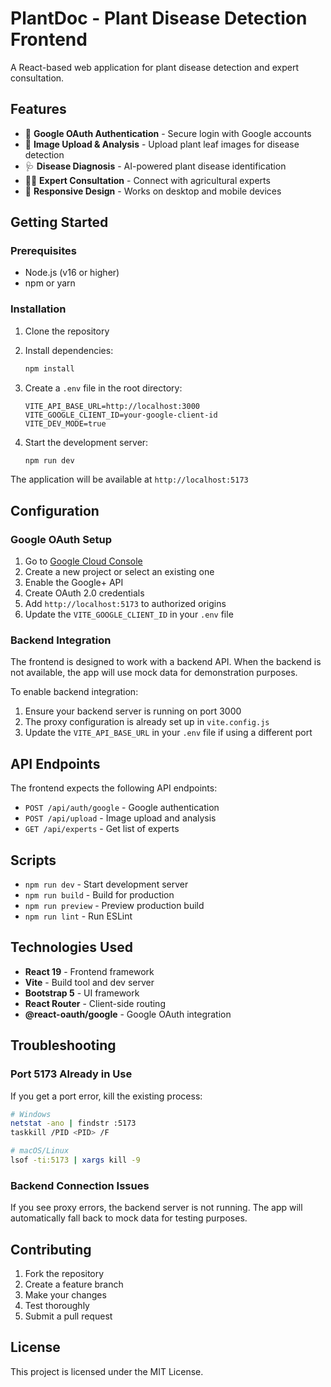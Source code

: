 # PlantDoc - Plant Disease Detection Frontend

A React-based web application for plant disease detection and expert consultation.

## Features

- 🔐 **Google OAuth Authentication** - Secure login with Google accounts
- 📸 **Image Upload & Analysis** - Upload plant leaf images for disease detection
- 🩺 **Disease Diagnosis** - AI-powered plant disease identification
- 👨‍🌾 **Expert Consultation** - Connect with agricultural experts
- 📱 **Responsive Design** - Works on desktop and mobile devices

## Getting Started

### Prerequisites

- Node.js (v16 or higher)
- npm or yarn

### Installation

1. Clone the repository
2. Install dependencies:
   ```bash
   npm install
   ```

3. Create a `.env` file in the root directory:
   ```env
   VITE_API_BASE_URL=http://localhost:3000
   VITE_GOOGLE_CLIENT_ID=your-google-client-id
   VITE_DEV_MODE=true
   ```

4. Start the development server:
   ```bash
   npm run dev
   ```

The application will be available at `http://localhost:5173`

## Configuration

### Google OAuth Setup

1. Go to [Google Cloud Console](https://console.cloud.google.com/)
2. Create a new project or select an existing one
3. Enable the Google+ API
4. Create OAuth 2.0 credentials
5. Add `http://localhost:5173` to authorized origins
6. Update the `VITE_GOOGLE_CLIENT_ID` in your `.env` file

### Backend Integration

The frontend is designed to work with a backend API. When the backend is not available, the app will use mock data for demonstration purposes.

To enable backend integration:
1. Ensure your backend server is running on port 3000
2. The proxy configuration is already set up in `vite.config.js`
3. Update the `VITE_API_BASE_URL` in your `.env` file if using a different port

## API Endpoints

The frontend expects the following API endpoints:

- `POST /api/auth/google` - Google authentication
- `POST /api/upload` - Image upload and analysis
- `GET /api/experts` - Get list of experts

## Scripts

- `npm run dev` - Start development server
- `npm run build` - Build for production
- `npm run preview` - Preview production build
- `npm run lint` - Run ESLint

## Technologies Used

- **React 19** - Frontend framework
- **Vite** - Build tool and dev server
- **Bootstrap 5** - UI framework
- **React Router** - Client-side routing
- **@react-oauth/google** - Google OAuth integration

## Troubleshooting

### Port 5173 Already in Use

If you get a port error, kill the existing process:
```bash
# Windows
netstat -ano | findstr :5173
taskkill /PID <PID> /F

# macOS/Linux
lsof -ti:5173 | xargs kill -9
```

### Backend Connection Issues

If you see proxy errors, the backend server is not running. The app will automatically fall back to mock data for testing purposes.

## Contributing

1. Fork the repository
2. Create a feature branch
3. Make your changes
4. Test thoroughly
5. Submit a pull request

## License

This project is licensed under the MIT License.
